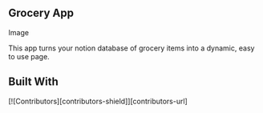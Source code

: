 ## Grocery App

Image

This app turns your notion database of grocery items into a dynamic, easy to use page.

## Built With


[![Contributors][contributors-shield]][contributors-url]
